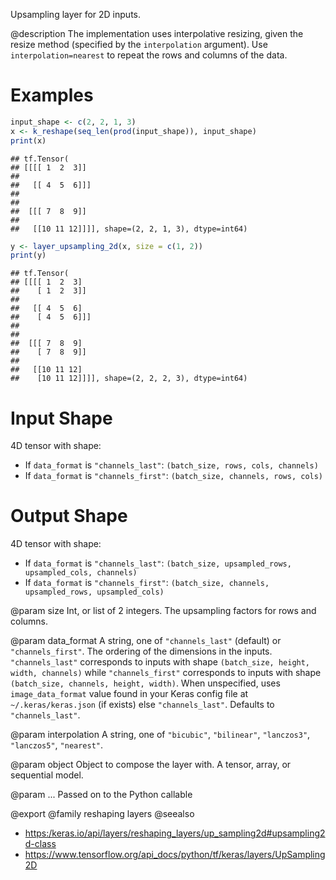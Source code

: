 Upsampling layer for 2D inputs.

@description
The implementation uses interpolative resizing, given the resize method
(specified by the `interpolation` argument). Use `interpolation=nearest`
to repeat the rows and columns of the data.

# Examples

```r
input_shape <- c(2, 2, 1, 3)
x <- k_reshape(seq_len(prod(input_shape)), input_shape)
print(x)
```

```
## tf.Tensor(
## [[[[ 1  2  3]]
##
##   [[ 4  5  6]]]
##
##
##  [[[ 7  8  9]]
##
##   [[10 11 12]]]], shape=(2, 2, 1, 3), dtype=int64)
```

```r
y <- layer_upsampling_2d(x, size = c(1, 2))
print(y)
```

```
## tf.Tensor(
## [[[[ 1  2  3]
##    [ 1  2  3]]
##
##   [[ 4  5  6]
##    [ 4  5  6]]]
##
##
##  [[[ 7  8  9]
##    [ 7  8  9]]
##
##   [[10 11 12]
##    [10 11 12]]]], shape=(2, 2, 2, 3), dtype=int64)
```

# Input Shape
4D tensor with shape:
- If `data_format` is `"channels_last"`:
    `(batch_size, rows, cols, channels)`
- If `data_format` is `"channels_first"`:
    `(batch_size, channels, rows, cols)`

# Output Shape
4D tensor with shape:
- If `data_format` is `"channels_last"`:
    `(batch_size, upsampled_rows, upsampled_cols, channels)`
- If `data_format` is `"channels_first"`:
    `(batch_size, channels, upsampled_rows, upsampled_cols)`

@param size
Int, or list of 2 integers.
The upsampling factors for rows and columns.

@param data_format
A string,
one of `"channels_last"` (default) or `"channels_first"`.
The ordering of the dimensions in the inputs.
`"channels_last"` corresponds to inputs with shape
`(batch_size, height, width, channels)` while `"channels_first"`
corresponds to inputs with shape
`(batch_size, channels, height, width)`.
When unspecified, uses
`image_data_format` value found in your Keras config file at
`~/.keras/keras.json` (if exists) else `"channels_last"`.
Defaults to `"channels_last"`.

@param interpolation
A string, one of `"bicubic"`, `"bilinear"`, `"lanczos3"`,
`"lanczos5"`, `"nearest"`.

@param object
Object to compose the layer with. A tensor, array, or sequential model.

@param ...
Passed on to the Python callable

@export
@family reshaping layers
@seealso
+ <https:/keras.io/api/layers/reshaping_layers/up_sampling2d#upsampling2d-class>
+ <https://www.tensorflow.org/api_docs/python/tf/keras/layers/UpSampling2D>


